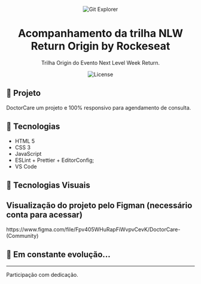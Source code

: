 <p align="center">
    <img alt="Git Explorer" src="./.github/Capa.png"/>
</p>

<h1 align="center">
	Acompanhamento da trilha NLW Return Origin by Rockeseat
</h1>

<p align="center">Trilha Origin do Evento Next Level Week Return.</p>

<p align="center">
  <img alt="License" src="https://img.shields.io/badge/license-MIT-2ecc71">

  <a href="https://github.com/Wallace-Santana">
  </a>

</p>

## 🚀 Projeto

DoctorCare um projeto e 100% responsivo para agendamento de consulta.

## 🔧 Tecnologias

- HTML 5
- CSS 3
- JavaScript
- ESLint + Prettier + EditorConfig;
- VS Code

## 🔧 Tecnologias Visuais

## Visualização do projeto pelo Figman (necessário conta para acessar)

<p> https://www.figma.com/file/Fpv405WHuRapFiWvpvCevK/DoctorCare-(Community) </p>

## 🚀 **Em constante evolução...**

---

Participação com dedicação.
